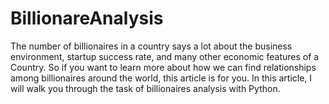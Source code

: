# BillionareAnalysis
The number of billionaires in a country says a lot about the business environment, startup success rate, and many other economic features of a Country. So if you want to learn more about how we can find relationships among billionaires around the world, this article is for you. In this article, I will walk you through the task of billionaires analysis with Python.
